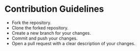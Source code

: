 # Contribution Guidelines

- Fork the repository.
- Clone the forked repository.
- Create a new branch for your changes.
- Commit and push your changes.
- Open a pull request with a clear description of your changes.
